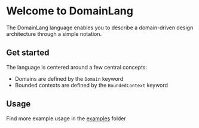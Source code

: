# Welcome to DomainLang

The DomainLang language enables you to describe a domain-driven design architecture through a simple notation.

## Get started

The language is centered around a few central concepts:

- Domains are defined by the `Domain` keyword
- Bounded contexts are defined by the `BoundedContext` keyword

## Usage

Find more example usage in the [examples](examples) folder